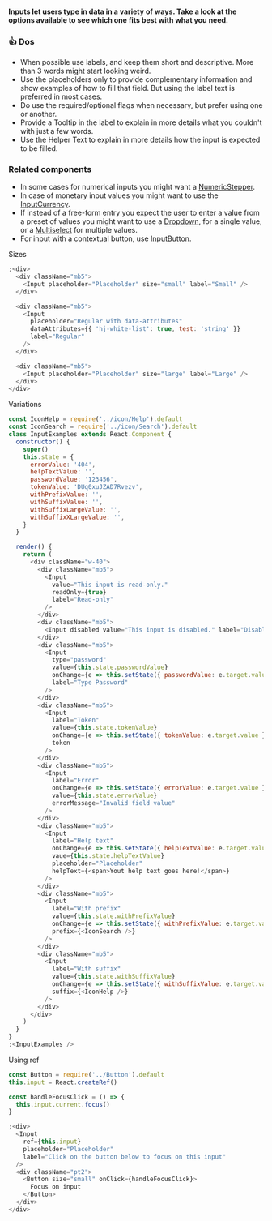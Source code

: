 #### Inputs let users type in data in a variety of ways. Take a look at the options available to see which one fits best with what you need.

### 👍 Dos

- When possible use labels, and keep them short and descriptive. More than 3 words might start looking weird.
- Use the placeholders only to provide complementary information and show examples of how to fill that field. But using the label text is preferred in most cases.
- Do use the required/optional flags when necessary, but prefer using one or another.
- Provide a Tooltip in the label to explain in more details what you couldn't with just a few words.
- Use the Helper Text to explain in more details how the input is expected to be filled.

### Related components

- In some cases for numerical inputs you might want a <a href="#/Components/Forms/NumericStepper">NumericStepper</a>.
- In case of monetary input values you might want to use the <a href="#/Components/Forms/InputCurrency">InputCurrency</a>.
- If instead of a free-form entry you expect the user to enter a value from a preset of values you might want to use a <a href="#/Components/Forms/Dropdown">Dropdown</a>, for a single value, or a <a href="#/Components/Forms/MultiSelect">Multiselect</a> for multiple values.
- For input with a contextual button, use <a href="#/Components/Forms/InputButton">InputButton</a>.

Sizes

```js
;<div>
  <div className="mb5">
    <Input placeholder="Placeholder" size="small" label="Small" />
  </div>

  <div className="mb5">
    <Input
      placeholder="Regular with data-attributes"
      dataAttributes={{ 'hj-white-list': true, test: 'string' }}
      label="Regular"
    />
  </div>

  <div className="mb5">
    <Input placeholder="Placeholder" size="large" label="Large" />
  </div>
</div>
```

Variations

```js
const IconHelp = require('../icon/Help').default
const IconSearch = require('../icon/Search').default
class InputExamples extends React.Component {
  constructor() {
    super()
    this.state = {
      errorValue: '404',
      helpTextValue: '',
      passwordValue: '123456',
      tokenValue: 'DUq0xuJZAD7Rvezv',
      withPrefixValue: '',
      withSuffixValue: '',
      withSuffixLargeValue: '',
      withSuffixXLargeValue: '',
    }
  }

  render() {
    return (
      <div className="w-40">
        <div className="mb5">
          <Input
            value="This input is read-only."
            readOnly={true}
            label="Read-only"
          />
        </div>
        <div className="mb5">
          <Input disabled value="This input is disabled." label="Disabled" />
        </div>
        <div className="mb5">
          <Input
            type="password"
            value={this.state.passwordValue}
            onChange={e => this.setState({ passwordValue: e.target.value })}
            label="Type Password"
          />
        </div>
        <div className="mb5">
          <Input
            label="Token"
            value={this.state.tokenValue}
            onChange={e => this.setState({ tokenValue: e.target.value })}
            token
          />
        </div>
        <div className="mb5">
          <Input
            label="Error"
            onChange={e => this.setState({ errorValue: e.target.value })}
            value={this.state.errorValue}
            errorMessage="Invalid field value"
          />
        </div>
        <div className="mb5">
          <Input
            label="Help text"
            onChange={e => this.setState({ helpTextValue: e.target.value })}
            vaue={this.state.helpTextValue}
            placeholder="Placeholder"
            helpText={<span>Yout help text goes here!</span>}
          />
        </div>
        <div className="mb5">
          <Input
            label="With prefix"
            value={this.state.withPrefixValue}
            onChange={e => this.setState({ withPrefixValue: e.target.value })}
            prefix={<IconSearch />}
          />
        </div>
        <div className="mb5">
          <Input
            label="With suffix"
            value={this.state.withSuffixValue}
            onChange={e => this.setState({ withSuffixValue: e.target.value })}
            suffix={<IconHelp />}
          />
        </div>
      </div>
    )
  }
}
;<InputExamples />
```

Using ref

```js
const Button = require('../Button').default
this.input = React.createRef()

const handleFocusClick = () => {
  this.input.current.focus()
}

;<div>
  <Input
    ref={this.input}
    placeholder="Placeholder"
    label="Click on the button below to focus on this input"
  />
  <div className="pt2">
    <Button size="small" onClick={handleFocusClick}>
      Focus on input
    </Button>
  </div>
</div>
```

